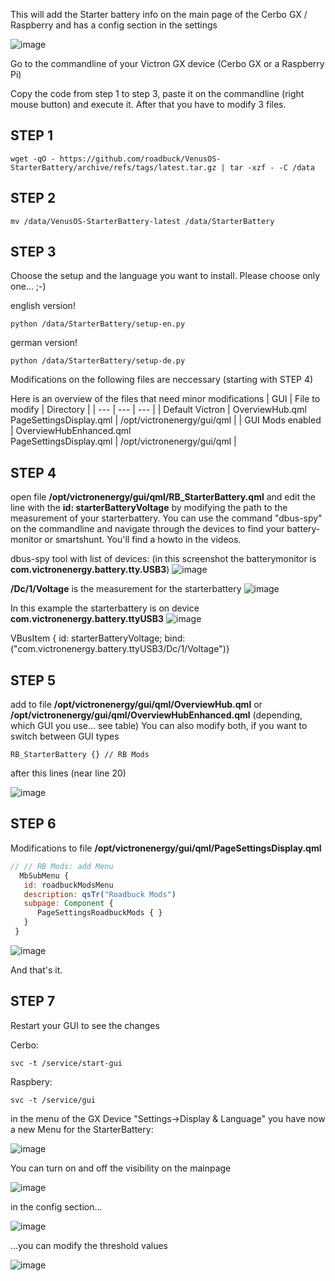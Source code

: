 This will add the Starter battery info on the main page of the Cerbo GX / Raspberry and has a config section in the settings

![image](https://github.com/roadbuck/VenusOS-StarterBattery/assets/164482499/1145eb5b-6487-476e-a5e8-aba6b58d941c)

Go to the commandline of your Victron GX device (Cerbo GX or a Raspberry Pi)

Copy the code from step 1 to step 3, paste it on the commandline (right mouse button) and execute it. After that you have to modify 3 files.

## STEP 1
```
wget -qO - https://github.com/roadbuck/VenusOS-StarterBattery/archive/refs/tags/latest.tar.gz | tar -xzf - -C /data
```
## STEP 2
```
mv /data/VenusOS-StarterBattery-latest /data/StarterBattery
```
## STEP 3
Choose the setup and the language you want to install. Please choose only one... ;-)

english version!
```
python /data/StarterBattery/setup-en.py
```
german version!
```
python /data/StarterBattery/setup-de.py
```
Modifications on the following files are neccessary (starting with STEP 4)

Here is an overview of the files that need minor modifications
| GUI | File to modify | Directory |
| --- | --- | --- |
| Default Victron | OverviewHub.qml<br>PageSettingsDisplay.qml | /opt/victronenergy/gui/qml |
| GUI Mods enabled | OverviewHubEnhanced.qml<br>PageSettingsDisplay.qml | /opt/victronenergy/gui/qml |

## STEP 4
open file **/opt/victronenergy/gui/qml/RB_StarterBattery.qml** and edit the line with the **id: starterBatteryVoltage** by modifying the path to the measurement of your starterbattery. You can use the command "dbus-spy" on the commandline and navigate through the devices to find your battery-monitor or smartshunt. You'll find a howto in the videos.

dbus-spy tool with list of devices:
(in this screenshot the batterymonitor is **com.victronenergy.battery.tty.USB3**)
![image](https://github.com/roadbuck/VenusOS-StarterBattery/assets/164482499/e88fd76e-4910-43a4-9483-a938c75e633b)

**/Dc/1/Voltage** is the measurement for the starterbattery
![image](https://github.com/roadbuck/VenusOS-StarterBattery/assets/164482499/85597c24-5cc6-4529-9f90-7b622fb99e1f)

In this example the starterbattery is on device **com.victronenergy.battery.ttyUSB3**
![image](https://github.com/roadbuck/VenusOS-StarterBattery/assets/164482499/e0f6e816-27eb-4fa5-a482-b8420921c46b)

VBusItem { id: starterBatteryVoltage; bind:("com.victronenergy.battery.ttyUSB3/Dc/1/Voltage")}

## STEP 5
add to file **/opt/victronenergy/gui/qml/OverviewHub.qml** or **/opt/victronenergy/gui/qml/OverviewHubEnhanced.qml** (depending, which GUI you use... see table) You can also modify both, if you want to switch between GUI types
```
RB_StarterBattery {} // RB Mods
```
after this lines (near line 20)

![image](https://github.com/roadbuck/VenusOS-StarterBattery/assets/164482499/ffd64506-2d11-49b4-a8b8-711fe9f2dab6)

## STEP 6
Modifications to file **/opt/victronenergy/gui/qml/PageSettingsDisplay.qml**
```qml
// // RB Mods: add Menu
  MbSubMenu {
   id: roadbuckModsMenu
   description: qsTr("Roadbuck Mods")
   subpage: Component {
      PageSettingsRoadbuckMods { }
   }
 }
```
![image](https://github.com/roadbuck/VenusOS-StarterBattery/assets/164482499/a21b2fa3-67cb-4cf2-b6fd-65c0127d425a)


And that's it. 

## STEP 7
Restart your GUI to see the changes

Cerbo:
```
svc -t /service/start-gui
```

Raspbery: 
```
svc -t /service/gui
```

in the menu of the GX Device "Settings->Display & Language" you have now a new Menu for the StarterBattery:

![image](https://github.com/roadbuck/VenusOS-StarterBattery/assets/164482499/0dedceea-34db-4b47-8d50-88bf184e0683)

You can turn on and off the visibility on the mainpage

![image](https://github.com/roadbuck/VenusOS-StarterBattery/assets/164482499/7b052ff2-6069-46ab-b4aa-6eb6f0ce5927)

in the config section...

![image](https://github.com/roadbuck/VenusOS-StarterBattery/assets/164482499/dfdf3143-b536-4f3a-b549-14a02fa513ab)

...you can modify the threshold values

![image](https://github.com/roadbuck/VenusOS-StarterBattery/assets/164482499/228c5b51-0014-4279-b853-df325713678d)






